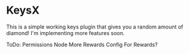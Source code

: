# KeysX
This is a simple working keys plugin that gives you a random amount of diamond! I'm implementing more features soon.

ToDo:
Permissions Node
More Rewards
Config For Rewards?
